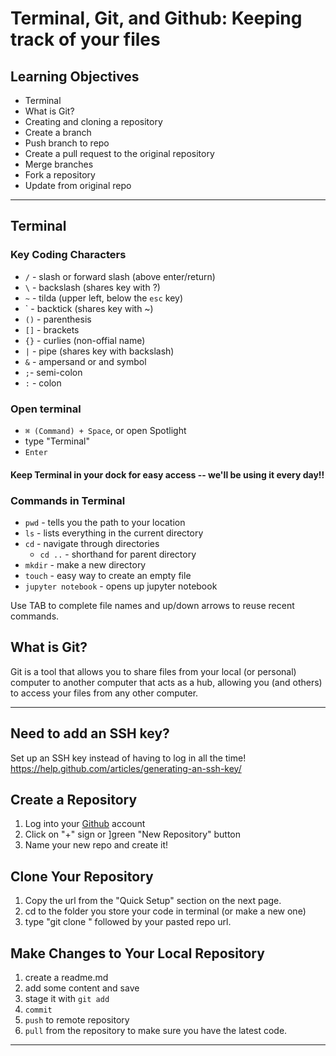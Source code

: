 # Terminal, Git, and Github: Keeping track of your files

## Learning Objectives

- Terminal
- What is Git?
- Creating and cloning a repository
- Create a branch
- Push branch to repo
- Create a pull request to the original repository
- Merge branches
- Fork a repository
- Update from original repo


<hr>

## Terminal

### Key Coding Characters

- `/` - slash or forward slash (above enter/return)
- `\` - backslash (shares key with ?)
- `~` - tilda (upper left, below the `esc` key)
- ` - backtick (shares key with ~)
- `()` - parenthesis
- `[]` - brackets
- `{}` - curlies (non-offial name)
- `|` - pipe (shares key with backslash)
- `&` - ampersand or and symbol
- `;`- semi-colon
- `:` - colon

### Open terminal
- `⌘ (Command) + Space`, or open Spotlight
- type "Terminal"
- `Enter`

#### Keep Terminal in your dock for easy access -- we'll be using it every day!!

### Commands in Terminal

- `pwd` - tells you the path to your location
- `ls` - lists everything in the current directory
- `cd` - navigate through directories
  - `cd ..` - shorthand for parent directory
- `mkdir` - make a new directory
- `touch` - easy way to create an empty file
- `jupyter notebook` - opens up jupyter notebook

Use TAB to complete file names and up/down arrows to reuse recent commands.



## What is Git?

Git is a tool that allows you to share files from your local (or personal) computer to another computer that acts as a hub, allowing you (and others) to access your files from any other computer.

<hr>

## Need to add an SSH key?
Set up an SSH key instead of having to log in all the time!
 https://help.github.com/articles/generating-an-ssh-key/

## Create a Repository

 1. Log into your [Github](https://github.com/) account
 2. Click on "+" sign or ]green "New Repository" button
 3. Name your new repo and create it!

## Clone Your Repository

 1. Copy the url from the "Quick Setup" section on the next page.
 2. cd to the folder you store your code in terminal (or make a new one)
 3. type "git clone " followed by your pasted repo url.

## Make Changes to Your Local Repository
 1. create a readme.md
 2. add some content and save
 3. stage it with `git add`
 4. `commit`
 5. `push` to remote repository
 6. `pull` from the repository to make sure you have the latest code.

 <hr>
